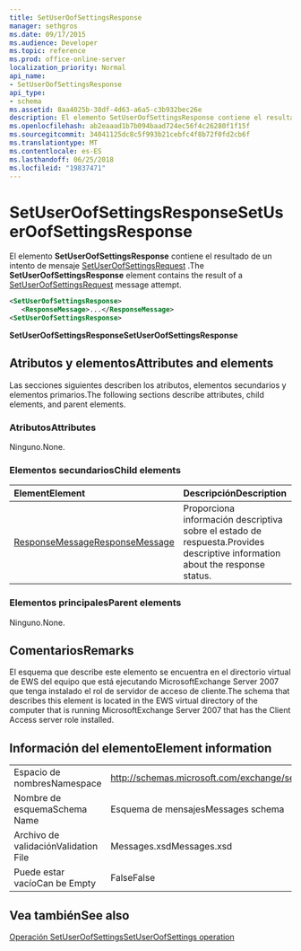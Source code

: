 ```yaml
---
title: SetUserOofSettingsResponse
manager: sethgros
ms.date: 09/17/2015
ms.audience: Developer
ms.topic: reference
ms.prod: office-online-server
localization_priority: Normal
api_name:
- SetUserOofSettingsResponse
api_type:
- schema
ms.assetid: 8aa4025b-38df-4d63-a6a5-c3b932bec26e
description: El elemento SetUserOofSettingsResponse contiene el resultado de un intento de mensaje SetUserOofSettingsRequest.
ms.openlocfilehash: ab2eaaad1b7b094baad724ec56f4c26280f1f15f
ms.sourcegitcommit: 34041125dc8c5f993b21cebfc4f8b72f0fd2cb6f
ms.translationtype: MT
ms.contentlocale: es-ES
ms.lasthandoff: 06/25/2018
ms.locfileid: "19837471"
---
```

# <a name="setuseroofsettingsresponse"></a><span data-ttu-id="48836-103">SetUserOofSettingsResponse</span><span class="sxs-lookup"><span data-stu-id="48836-103">SetUserOofSettingsResponse</span></span>

<span data-ttu-id="48836-104">El elemento **SetUserOofSettingsResponse** contiene el resultado de un intento de mensaje [SetUserOofSettingsRequest](setuseroofsettingsrequest.md) .</span><span class="sxs-lookup"><span data-stu-id="48836-104">The **SetUserOofSettingsResponse** element contains the result of a [SetUserOofSettingsRequest](setuseroofsettingsrequest.md) message attempt.</span></span> 
  
```xml
<SetUserOofSettingsResponse>
   <ResponseMessage>...</ResponseMessage>
<SetUserOofSettingsResponse>
```

 <span data-ttu-id="48836-105">**SetUserOofSettingsResponse**</span><span class="sxs-lookup"><span data-stu-id="48836-105">**SetUserOofSettingsResponse**</span></span>
## <a name="attributes-and-elements"></a><span data-ttu-id="48836-106">Atributos y elementos</span><span class="sxs-lookup"><span data-stu-id="48836-106">Attributes and elements</span></span>

<span data-ttu-id="48836-107">Las secciones siguientes describen los atributos, elementos secundarios y elementos primarios.</span><span class="sxs-lookup"><span data-stu-id="48836-107">The following sections describe attributes, child elements, and parent elements.</span></span>
  
### <a name="attributes"></a><span data-ttu-id="48836-108">Atributos</span><span class="sxs-lookup"><span data-stu-id="48836-108">Attributes</span></span>

<span data-ttu-id="48836-109">Ninguno.</span><span class="sxs-lookup"><span data-stu-id="48836-109">None.</span></span>
  
### <a name="child-elements"></a><span data-ttu-id="48836-110">Elementos secundarios</span><span class="sxs-lookup"><span data-stu-id="48836-110">Child elements</span></span>

|<span data-ttu-id="48836-111">**Element**</span><span class="sxs-lookup"><span data-stu-id="48836-111">**Element**</span></span>|<span data-ttu-id="48836-112">**Descripción**</span><span class="sxs-lookup"><span data-stu-id="48836-112">**Description**</span></span>|
|:-----|:-----|
|[<span data-ttu-id="48836-113">ResponseMessage</span><span class="sxs-lookup"><span data-stu-id="48836-113">ResponseMessage</span></span>](responsemessage.md) <br/> |<span data-ttu-id="48836-114">Proporciona información descriptiva sobre el estado de respuesta.</span><span class="sxs-lookup"><span data-stu-id="48836-114">Provides descriptive information about the response status.</span></span>  <br/> |
   
### <a name="parent-elements"></a><span data-ttu-id="48836-115">Elementos principales</span><span class="sxs-lookup"><span data-stu-id="48836-115">Parent elements</span></span>

<span data-ttu-id="48836-116">Ninguno.</span><span class="sxs-lookup"><span data-stu-id="48836-116">None.</span></span>
  
## <a name="remarks"></a><span data-ttu-id="48836-117">Comentarios</span><span class="sxs-lookup"><span data-stu-id="48836-117">Remarks</span></span>

<span data-ttu-id="48836-118">El esquema que describe este elemento se encuentra en el directorio virtual de EWS del equipo que está ejecutando MicrosoftExchange Server 2007 que tenga instalado el rol de servidor de acceso de cliente.</span><span class="sxs-lookup"><span data-stu-id="48836-118">The schema that describes this element is located in the EWS virtual directory of the computer that is running MicrosoftExchange Server 2007 that has the Client Access server role installed.</span></span>
  
## <a name="element-information"></a><span data-ttu-id="48836-119">Información del elemento</span><span class="sxs-lookup"><span data-stu-id="48836-119">Element information</span></span>

|||
|:-----|:-----|
|<span data-ttu-id="48836-120">Espacio de nombres</span><span class="sxs-lookup"><span data-stu-id="48836-120">Namespace</span></span>  <br/> |http://schemas.microsoft.com/exchange/services/2006/messages  <br/> |
|<span data-ttu-id="48836-121">Nombre de esquema</span><span class="sxs-lookup"><span data-stu-id="48836-121">Schema Name</span></span>  <br/> |<span data-ttu-id="48836-122">Esquema de mensajes</span><span class="sxs-lookup"><span data-stu-id="48836-122">Messages schema</span></span>  <br/> |
|<span data-ttu-id="48836-123">Archivo de validación</span><span class="sxs-lookup"><span data-stu-id="48836-123">Validation File</span></span>  <br/> |<span data-ttu-id="48836-124">Messages.xsd</span><span class="sxs-lookup"><span data-stu-id="48836-124">Messages.xsd</span></span>  <br/> |
|<span data-ttu-id="48836-125">Puede estar vacío</span><span class="sxs-lookup"><span data-stu-id="48836-125">Can be Empty</span></span>  <br/> |<span data-ttu-id="48836-126">False</span><span class="sxs-lookup"><span data-stu-id="48836-126">False</span></span>  <br/> |
   
## <a name="see-also"></a><span data-ttu-id="48836-127">Vea también</span><span class="sxs-lookup"><span data-stu-id="48836-127">See also</span></span>



[<span data-ttu-id="48836-128">Operación SetUserOofSettings</span><span class="sxs-lookup"><span data-stu-id="48836-128">SetUserOofSettings operation</span></span>](setuseroofsettings-operation.md)

